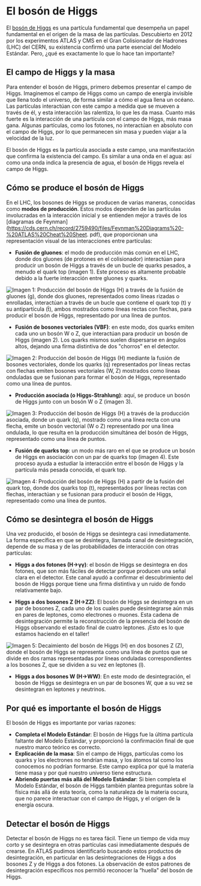 # El bosón de Higgs
El [bosón de Higgs](http://cds.cern.ch/record/2813709/files/El%20Bosón%20de%20Higgs.pdf) es una partícula fundamental que desempeña un papel fundamental en el origen de la masa de las partículas. Descubierto en 2012 por los experimentos ATLAS y CMS en el Gran Colisionador de Hadrones (LHC) del CERN, su existencia confirmó una parte esencial del Modelo Estándar. Pero, ¿qué es exactamente lo que lo hace tan importante?

## El campo de Higgs y la masa
Para entender el bosón de Higgs, primero debemos presentar el campo de Higgs. Imaginemos el campo de Higgs como un campo de energía invisible que llena todo el universo, de forma similar a cómo el agua llena un océano. Las partículas interactúan con este campo a medida que se mueven a través de él, y esta interacción las ralentiza, lo que les da masa. Cuanto más fuerte es la interacción de una partícula con el campo de Higgs, más masa gana. Algunas partículas, como los fotones, no interactúan en absoluto con el campo de Higgs, por lo que permanecen sin masa y pueden viajar a la velocidad de la luz.

El bosón de Higgs es la partícula asociada a este campo, una manifestación que confirma la existencia del campo. Es similar a una onda en el agua: así como una onda indica la presencia de agua, el bosón de Higgs revela el campo de Higgs.

## Cómo se produce el bosón de Higgs
En el LHC, los bosones de Higgs se producen de varias maneras, conocidas como **modos de producción**. Estos modos dependen de las partículas involucradas en la interacción inicial y se entienden mejor a través de los [diagramas de Feynman](https://cds.cern.ch/record/2759490/files/Feynman%20Diagrams%20-%20ATLAS%20Cheat%20Sheet. pdf), que proporcionan una representación visual de las interacciones entre partículas:

- **Fusión de gluones**: el modo de producción más común en el LHC, donde dos gluones (de protones en el colisionador) interactúan para producir un bosón de Higgs a través de un bucle de quarks pesados, a menudo el quark top (imagen 1). Este proceso es altamente probable debido a la fuerte interacción entre gluones y quarks.

![Imagen 1: Producción del bosón de Higgs (H) a través de la fusión de gluones (g), donde dos gluones, representados como líneas rizadas o enrolladas, interactúan a través de un bucle que contiene el quark top (t) y su antipartícula (t̄), ambos mostrados como líneas rectas con flechas, para producir el bosón de Higgs, representado por una línea de puntos.](images/ggH.png)

- **Fusión de bosones vectoriales (VBF)**: en este modo, dos quarks emiten cada uno un bosón W o Z, que interactúan para producir un bosón de Higgs (imagen 2). Los quarks mismos suelen dispersarse en ángulos altos, dejando una firma distintiva de dos "chorros" en el detector.

![Imagen 2: Producción del bosón de Higgs (H) mediante la fusión de bosones vectoriales, donde los quarks (q) representados por líneas rectas con flechas emiten bosones vectoriales (W, Z) mostrados como líneas onduladas que se fusionan para formar el bosón de Higgs, representado como una línea de puntos.](images/VBFH.png)

- **Producción asociada (o Higgs-Strahlung)**: aquí, se produce un bosón de Higgs junto con un bosón W o Z (imagen 3).

![Imagen 3: Producción del bosón de Higgs (H) a través de la producción asociada, donde un quark (q), mostrado como una línea recta con una flecha, emite un bosón vectorial (W o Z) representado por una línea ondulada, lo que resulta en la producción simultánea del bosón de Higgs, representado como una línea de puntos.](images/WH.png)

- **Fusión de quarks top**: un modo más raro en el que se produce un bosón de Higgs en asociación con un par de quarks top (imagen 4). Este proceso ayuda a estudiar la interacción entre el bosón de Higgs y la partícula más pesada conocida, el quark top.

![Imagen 4: Producción del bosón de Higgs (H) a partir de la fusión del quark top, donde dos quarks top (t), representados por líneas rectas con flechas, interactúan y se fusionan para producir el bosón de Higgs, representado como una línea de puntos.](images/ttbarfusion.png)

## Cómo se desintegra el bosón de Higgs 

Una vez producido, el bosón de Higgs se desintegra casi inmediatamente. La forma específica en que se desintegra, llamada canal de desintegración, depende de su masa y de las probabilidades de interacción con otras partículas:

- **Higgs a dos fotones (H→γγ)**: el bosón de Higgs se desintegra en dos fotones, que son más fáciles de detectar porque producen una señal clara en el detector. Este canal ayudó a confirmar el descubrimiento del bosón de Higgs porque tiene una firma distintiva y un ruido de fondo relativamente bajo.

- **Higgs a dos bosones Z (H→ZZ)**: El bosón de Higgs se desintegra en un par de bosones Z, cada uno de los cuales puede desintegrarse aún más en pares de leptones, como electrones o muones. Esta cadena de desintegración permite la reconstrucción de la presencia del bosón de Higgs observando el estado final de cuatro leptones. ¡Esto es lo que estamos haciendo en el taller!

![Imagen 5: Decaimiento del bosón de Higgs (H) en dos bosones Z (Z), donde el bosón de Higgs se representa como una línea de puntos que se divide en dos ramas representadas por líneas onduladas correspondientes a los bosones Z, que se dividen a su vez en leptones (l).](images/HZZ_feynman.png)

- **Higgs a dos bosones W (H→WW)**: En este modo de desintegración, el bosón de Higgs se desintegra en un par de bosones W, que a su vez se desintegran en leptones y neutrinos.


## Por qué es importante el bosón de Higgs
El bosón de Higgs es importante por varias razones:
- **Completa el Modelo Estándar**: El bosón de Higgs fue la última partícula faltante del Modelo Estándar, y proporcionó la confirmación final de que nuestro marco teórico es correcto.
- **Explicación de la masa**: Sin el campo de Higgs, partículas como los quarks y los electrones no tendrían masa, y los átomos tal como los conocemos no podrían formarse. Este campo explica por qué la materia tiene masa y por qué nuestro universo tiene estructura.
- **Abriendo puertas más allá del Modelo Estándar**: Si bien completa el Modelo Estándar, el bosón de Higgs también plantea preguntas sobre la física más allá de esta teoría, como la naturaleza de la materia oscura, que no parece interactuar con el campo de Higgs, y el origen de la energía oscura.

## Detectar el bosón de Higgs
Detectar el bosón de Higgs no es tarea fácil. Tiene un tiempo de vida muy corto y se desintegra en otras partículas casi inmediatamente después de crearse. En ATLAS pudimos identificarlo buscando estos productos de desintegración, en particular en las desintegraciones de Higgs a dos bosones Z y de Higgs a dos fotones. La observación de estos patrones de desintegración específicos nos permitió reconocer la “huella" del bosón de Higgs.